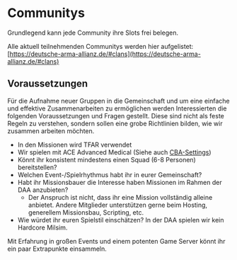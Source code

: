 # Communitys

Grundlegend kann jede Community ihre Slots frei belegen.

Alle aktuell teilnehmenden Communitys werden hier aufgelistet: [https://deutsche-arma-allianz.de/#clans](https://deutsche-arma-allianz.de/#clans)

## Voraussetzungen

Für die Aufnahme neuer Gruppen in die Gemeinschaft und um eine einfache und effektive Zusammenarbeiten zu ermöglichen werden Interessierten die folgenden Voraussetzungen und Fragen gestellt. Diese sind nicht als feste Regeln zu verstehen, sondern sollen eine grobe Richtlinien bilden, wie wir zusammen arbeiten möchten.

* In den Missionen wird TFAR verwendet
* Wir spielen mit ACE Advanced Medical (Siehe auch [CBA-Settings](https://github.com/dedmen/DAA\_Mod/blob/main/settings/cba\_settings.sqf))
* Könnt ihr konsistent mindestens einen Squad (6-8 Personen) bereitstellen?
* Welchen Event-/Spielrhythmus habt ihr in eurer Gemeinschaft?
* Habt ihr Missionsbauer die Interesse haben Missionen im Rahmen der DAA anzubieten?
  * Der Anspruch ist nicht, dass ihr eine Mission vollständig alleine anbietet. Andere Mitglieder unterstützen gerne beim Hosting, generellem Missionsbau, Scripting, etc.
* Wie würdet ihr euren Spielstil einschätzen? In der DAA spielen wir kein Hardcore Milsim.

Mit Erfahrung in großen Events und einem potenten Game Server könnt ihr ein paar Extrapunkte einsammeln.
